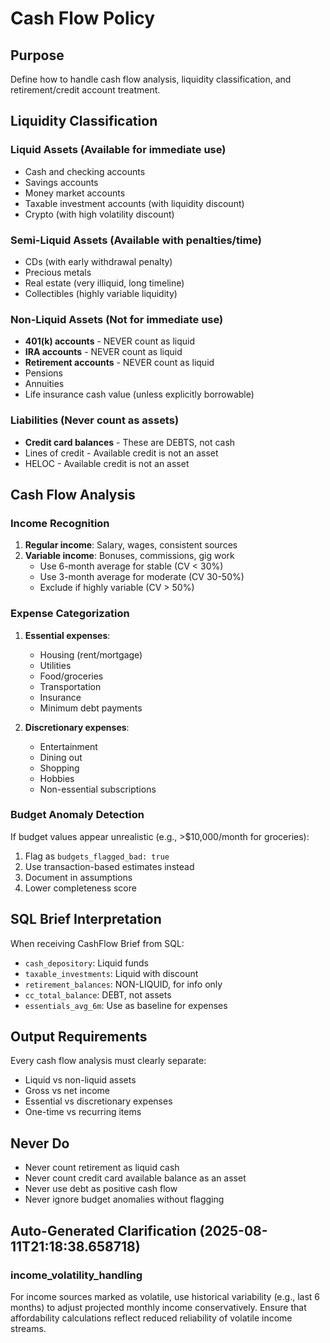 # Cash Flow Policy

## Purpose
Define how to handle cash flow analysis, liquidity classification, and retirement/credit account treatment.

## Liquidity Classification

### Liquid Assets (Available for immediate use)
- Cash and checking accounts
- Savings accounts  
- Money market accounts
- Taxable investment accounts (with liquidity discount)
- Crypto (with high volatility discount)

### Semi-Liquid Assets (Available with penalties/time)
- CDs (with early withdrawal penalty)
- Precious metals
- Real estate (very illiquid, long timeline)
- Collectibles (highly variable liquidity)

### Non-Liquid Assets (Not for immediate use)
- **401(k) accounts** - NEVER count as liquid
- **IRA accounts** - NEVER count as liquid
- **Retirement accounts** - NEVER count as liquid
- Pensions
- Annuities
- Life insurance cash value (unless explicitly borrowable)

### Liabilities (Never count as assets)
- **Credit card balances** - These are DEBTS, not cash
- Lines of credit - Available credit is not an asset
- HELOC - Available credit is not an asset

## Cash Flow Analysis

### Income Recognition
1. **Regular income**: Salary, wages, consistent sources
2. **Variable income**: Bonuses, commissions, gig work
   - Use 6-month average for stable (CV < 30%)
   - Use 3-month average for moderate (CV 30-50%)
   - Exclude if highly variable (CV > 50%)

### Expense Categorization
1. **Essential expenses**:
   - Housing (rent/mortgage)
   - Utilities
   - Food/groceries
   - Transportation
   - Insurance
   - Minimum debt payments

2. **Discretionary expenses**:
   - Entertainment
   - Dining out
   - Shopping
   - Hobbies
   - Non-essential subscriptions

### Budget Anomaly Detection
If budget values appear unrealistic (e.g., >$10,000/month for groceries):
1. Flag as `budgets_flagged_bad: true`
2. Use transaction-based estimates instead
3. Document in assumptions
4. Lower completeness score

## SQL Brief Interpretation
When receiving CashFlow Brief from SQL:
- `cash_depository`: Liquid funds
- `taxable_investments`: Liquid with discount
- `retirement_balances`: NON-LIQUID, for info only
- `cc_total_balance`: DEBT, not assets
- `essentials_avg_6m`: Use as baseline for expenses

## Output Requirements
Every cash flow analysis must clearly separate:
- Liquid vs non-liquid assets
- Gross vs net income
- Essential vs discretionary expenses
- One-time vs recurring items

## Never Do
- Never count retirement as liquid cash
- Never count credit card available balance as an asset
- Never use debt as positive cash flow
- Never ignore budget anomalies without flagging

## Auto-Generated Clarification (2025-08-11T21:18:38.658718)
### income_volatility_handling
For income sources marked as volatile, use historical variability (e.g., last 6 months) to adjust projected monthly income conservatively. Ensure that affordability calculations reflect reduced reliability of volatile income streams.
